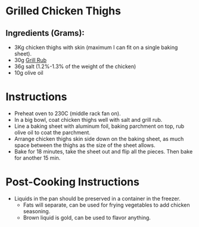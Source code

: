 # Grilled Chicken Thighs
## Ingredients (Grams):

* 3Kg chicken thighs with skin (maximum I can fit on a single baking sheet).
* 30g [Grill Rub](./grill_rub.MD)
* 36g salt (1.2%-1.3% of the weight of the chicken)
* 10g olive oil

# Instructions
* Preheat oven to 230C (middle rack fan on).
* In a big bowl, coat chicken thighs well with salt and grill rub.
* Line a baking sheet with aluminum foil, baking parchment on top, rub olive oil to coat the parchment.
* Arrange chicken thighs skin side down on the baking sheet, as much space between the thighs as the size of the sheet allows.
* Bake for 18 minutes, take the sheet out and flip all the pieces. Then bake for another 15 min.

# Post-Cooking Instructions
* Liquids in the pan should be preserved in a container in the freezer.
  * Fats will separate, can be used for frying vegetables to add chicken seasoning.
  * Brown liquid is gold, can be used to flavor anything.